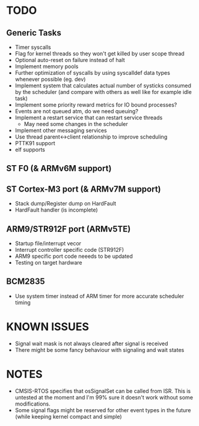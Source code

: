 TODO
====

Generic Tasks
-------------
- Timer syscalls
- Flag for kernel threads so they won't get killed by user scope thread
- Optional auto-reset on failure instead of halt
- Implement memory pools
- Further optimization of syscalls by using syscalldef data types whenever
  possible (eg. dev)
- Implement system that calculates actual number of systicks consumed by
  the scheduler (and compare with others as well like for example idle task)
- Implement some priority reward metrics for IO bound processes?
- Events are not queued atm, do we need queuing?
- Implement a restart service that can restart service threads
    - May need some changes in the scheduler
- Implement other messaging services
- Use thread parent<->client relationship to improve scheduling
- PTTK91 support
- elf supports

ST F0 (& ARMv6M support)
------------------------

ST Cortex-M3 port (& ARMv7M support)
------------------------------------
- Stack dump/Register dump on HardFault
- HardFault handler (is incomplete)

ARM9/STR912F port (ARMv5TE)
---------------------------
- Startup file/interrupt vecor
- Interrupt controller specific code (STR912F)
- ARM9 specific port code neeeds to be updated
- Testing on target hardware

BCM2835
-------
- Use system timer instead of ARM timer for more accurate scheduler timing

KNOWN ISSUES
============

- Signal wait mask is not always cleared after signal is received
- There might be some fancy behaviour with signaling and wait states


NOTES
=====

- CMSIS-RTOS specifies that osSignalSet can be called from ISR. This is
  untested at the moment and I'm 99% sure it doesn't work without some
  modifications.
- Some signal flags might be reserved for other event types in the future
  (while keeping kernel compact and simple)
